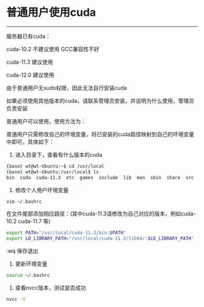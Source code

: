 # 普通用户使用cuda
---

服务器已有cuda：

cuda-10.2     不建议使用 GCC兼容性不好

cuda-11.3     建议使用

cuda-12.0     建议使用



由于普通用户无sudo权限，因此无法自行安装cuda

如果必须使用其他版本的cuda，请联系管理员安装，并说明为什么使用，管理员负责安装

普通用户可以使用，使用方法为：

普通用户只需修改自己的环境变量，将已安装的cuda路径映射到自己的环境变量中即可，具体如下：



1. 进入目录下，查看有什么版本的cuda

```Bash
(base) wt@wt-Ubuntu:~$ cd /usr/local
(base) wt@wt-Ubuntu:/usr/local$ ls
bin  cuda  cuda-11.3  etc  games  include  lib  man  sbin  share  src
```

1. 修改个人用户环境变量

```Bash
vim ~/.bashrc
```

在文件尾部添加相应路径：(其中cuda-11.3请修改为自己对应的版本，例如cuda-10.2 cuda-11.7 等)

```Bash
export PATH="/usr/local/cuda-11.3/bin:$PATH"
export LD_LIBRARY_PATH="/usr/local/cuda-11.3/lib64/:$LD_LIBRARY_PATH"
```

:wq 保存退出

1. 更新环境变量

```Bash
source ~/.bashrc
```

1. 查看nvcc版本，测试是否成功

```Bash
nvcc -V
```

# 